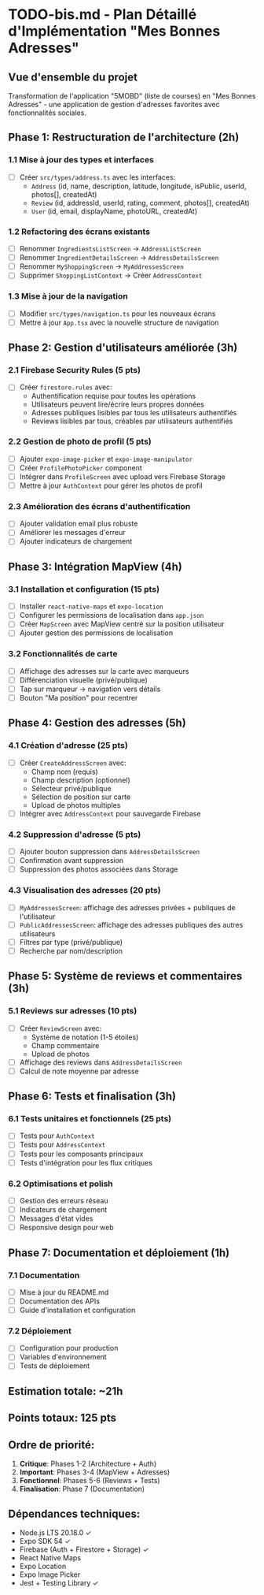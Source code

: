 # TODO-bis.md - Plan Détaillé d'Implémentation "Mes Bonnes Adresses"

## Vue d'ensemble du projet

Transformation de l'application "5MOBD" (liste de courses) en "Mes Bonnes Adresses" - une application de gestion d'adresses favorites avec fonctionnalités sociales.

## Phase 1: Restructuration de l'architecture (2h)

### 1.1 Mise à jour des types et interfaces

- [ ] Créer `src/types/address.ts` avec les interfaces:
  - `Address` (id, name, description, latitude, longitude, isPublic, userId, photos[], createdAt)
  - `Review` (id, addressId, userId, rating, comment, photos[], createdAt)
  - `User` (id, email, displayName, photoURL, createdAt)

### 1.2 Refactoring des écrans existants

- [ ] Renommer `IngredientsListScreen` → `AddressListScreen`
- [ ] Renommer `IngredientDetailsScreen` → `AddressDetailsScreen`
- [ ] Renommer `MyShoppingScreen` → `MyAddressesScreen`
- [ ] Supprimer `ShoppingListContext` → Créer `AddressContext`

### 1.3 Mise à jour de la navigation

- [ ] Modifier `src/types/navigation.ts` pour les nouveaux écrans
- [ ] Mettre à jour `App.tsx` avec la nouvelle structure de navigation

## Phase 2: Gestion d'utilisateurs améliorée (3h)

### 2.1 Firebase Security Rules (5 pts)

- [ ] Créer `firestore.rules` avec:
  - Authentification requise pour toutes les opérations
  - Utilisateurs peuvent lire/écrire leurs propres données
  - Adresses publiques lisibles par tous les utilisateurs authentifiés
  - Reviews lisibles par tous, créables par utilisateurs authentifiés

### 2.2 Gestion de photo de profil (5 pts)

- [ ] Ajouter `expo-image-picker` et `expo-image-manipulator`
- [ ] Créer `ProfilePhotoPicker` component
- [ ] Intégrer dans `ProfileScreen` avec upload vers Firebase Storage
- [ ] Mettre à jour `AuthContext` pour gérer les photos de profil

### 2.3 Amélioration des écrans d'authentification

- [ ] Ajouter validation email plus robuste
- [ ] Améliorer les messages d'erreur
- [ ] Ajouter indicateurs de chargement

## Phase 3: Intégration MapView (4h)

### 3.1 Installation et configuration (15 pts)

- [ ] Installer `react-native-maps` et `expo-location`
- [ ] Configurer les permissions de localisation dans `app.json`
- [ ] Créer `MapScreen` avec MapView centré sur la position utilisateur
- [ ] Ajouter gestion des permissions de localisation

### 3.2 Fonctionnalités de carte

- [ ] Affichage des adresses sur la carte avec marqueurs
- [ ] Différenciation visuelle (privé/publique)
- [ ] Tap sur marqueur → navigation vers détails
- [ ] Bouton "Ma position" pour recentrer

## Phase 4: Gestion des adresses (5h)

### 4.1 Création d'adresse (25 pts)

- [ ] Créer `CreateAddressScreen` avec:
  - Champ nom (requis)
  - Champ description (optionnel)
  - Sélecteur privé/publique
  - Sélection de position sur carte
  - Upload de photos multiples
- [ ] Intégrer avec `AddressContext` pour sauvegarde Firebase

### 4.2 Suppression d'adresse (5 pts)

- [ ] Ajouter bouton suppression dans `AddressDetailsScreen`
- [ ] Confirmation avant suppression
- [ ] Suppression des photos associées dans Storage

### 4.3 Visualisation des adresses (20 pts)

- [ ] `MyAddressesScreen`: affichage des adresses privées + publiques de l'utilisateur
- [ ] `PublicAddressesScreen`: affichage des adresses publiques des autres utilisateurs
- [ ] Filtres par type (privé/publique)
- [ ] Recherche par nom/description

## Phase 5: Système de reviews et commentaires (3h)

### 5.1 Reviews sur adresses (10 pts)

- [ ] Créer `ReviewScreen` avec:
  - Système de notation (1-5 étoiles)
  - Champ commentaire
  - Upload de photos
- [ ] Affichage des reviews dans `AddressDetailsScreen`
- [ ] Calcul de note moyenne par adresse

## Phase 6: Tests et finalisation (3h)

### 6.1 Tests unitaires et fonctionnels (25 pts)

- [ ] Tests pour `AuthContext`
- [ ] Tests pour `AddressContext`
- [ ] Tests pour les composants principaux
- [ ] Tests d'intégration pour les flux critiques

### 6.2 Optimisations et polish

- [ ] Gestion des erreurs réseau
- [ ] Indicateurs de chargement
- [ ] Messages d'état vides
- [ ] Responsive design pour web

## Phase 7: Documentation et déploiement (1h)

### 7.1 Documentation

- [ ] Mise à jour du README.md
- [ ] Documentation des APIs
- [ ] Guide d'installation et configuration

### 7.2 Déploiement

- [ ] Configuration pour production
- [ ] Variables d'environnement
- [ ] Tests de déploiement

## Estimation totale: ~21h

## Points totaux: 125 pts

## Ordre de priorité:

1. **Critique**: Phases 1-2 (Architecture + Auth)
2. **Important**: Phases 3-4 (MapView + Adresses)
3. **Fonctionnel**: Phases 5-6 (Reviews + Tests)
4. **Finalisation**: Phase 7 (Documentation)

## Dépendances techniques:

- Node.js LTS 20.18.0 ✓
- Expo SDK 54 ✓
- Firebase (Auth + Firestore + Storage) ✓
- React Native Maps
- Expo Location
- Expo Image Picker
- Jest + Testing Library ✓
